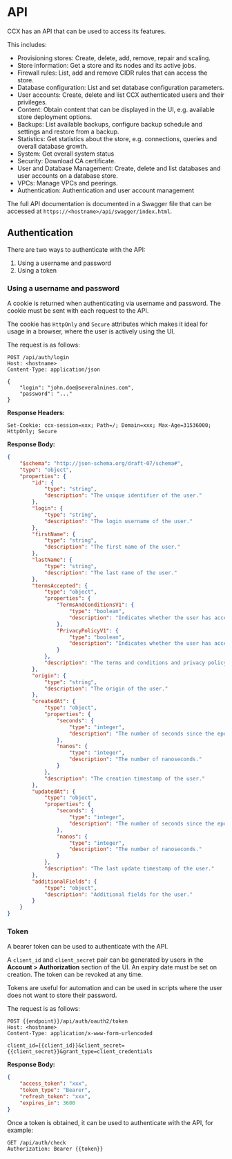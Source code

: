 # API
CCX has an API that can be used to access its features.

This includes:
- Provisioning stores: Create, delete, add, remove, repair and scaling.
- Store information: Get a store and its nodes and its active jobs.
- Firewall rules: List, add and remove CIDR rules that can access the store.
- Database configuration: List and set database configuration parameters.
- User accounts: Create, delete and list CCX authenticated users and their privileges.
- Content: Obtain content that can be displayed in the UI, e.g. available store deployment options.
- Backups: List available backups, configure backup schedule and settings and restore from a backup.
- Statistics: Get statistics about the store, e.g. connections, queries and overall database growth.
- System: Get overall system status
- Security: Download CA certificate.
- User and Database Management: Create, delete and list databases and user accounts on a database store.
- VPCs: Manage VPCs and peerings.
- Authentication: Authentication and user account management

The full API documentation is documented in a Swagger file that can be accessed at `https://<hostname>/api/swagger/index.html`.

## Authentication

There are two ways to authenticate with the API:

1. Using a username and password
2. Using a token

### Using a username and password

A cookie is returned when authenticating via username and password. The cookie must be sent with each request to the API.

The cookie has `HttpOnly` and `Secure` attributes which makes it ideal for usage in a browser, where the user is actively using the UI.

The request is as follows:

```http
POST /api/auth/login
Host: <hostname>
Content-Type: application/json

{
    "login": "john.doe@severalnines.com",
    "password": "..."
}
```

**Response Headers:**
```
Set-Cookie: ccx-session=xxx; Path=/; Domain=xxx; Max-Age=31536000; HttpOnly; Secure
```

**Response Body:**
```json
{
    "$schema": "http://json-schema.org/draft-07/schema#",
    "type": "object",
    "properties": {
        "id": {
            "type": "string",
            "description": "The unique identifier of the user."
        },
        "login": {
            "type": "string",
            "description": "The login username of the user."
        },
        "firstName": {
            "type": "string",
            "description": "The first name of the user."
        },
        "lastName": {
            "type": "string",
            "description": "The last name of the user."
        },
        "termsAccepted": {
            "type": "object",
            "properties": {
                "TermsAndConditionsV1": {
                    "type": "boolean",
                    "description": "Indicates whether the user has accepted the terms and conditions."
                },
                "PrivacyPolicyV1": {
                    "type": "boolean",
                    "description": "Indicates whether the user has accepted the privacy policy."
                }
            },
            "description": "The terms and conditions and privacy policy acceptance status of the user."
        },
        "origin": {
            "type": "string",
            "description": "The origin of the user."
        },
        "createdAt": {
            "type": "object",
            "properties": {
                "seconds": {
                    "type": "integer",
                    "description": "The number of seconds since the epoch."
                },
                "nanos": {
                    "type": "integer",
                    "description": "The number of nanoseconds."
                }
            },
            "description": "The creation timestamp of the user."
        },
        "updatedAt": {
            "type": "object",
            "properties": {
                "seconds": {
                    "type": "integer",
                    "description": "The number of seconds since the epoch."
                },
                "nanos": {
                    "type": "integer",
                    "description": "The number of nanoseconds."
                }
            },
            "description": "The last update timestamp of the user."
        },
        "additionalFields": {
            "type": "object",
            "description": "Additional fields for the user."
        }
    }
}
```

### Token

A bearer token can be used to authenticate with the API.

A `client_id` and `client_secret` pair can be generated by users in the **Account > Authorization** section of the UI. 
An expiry date must be set on creation. The token can be revoked at any time.

Tokens are useful for automation and can be used in scripts where the user does not want to store their password.

The request is as follows:

```http
POST {{endpoint}}/api/auth/oauth2/token
Host: <hostname>
Content-Type: application/x-www-form-urlencoded

client_id={{client_id}}&client_secret={{client_secret}}&grant_type=client_credentials
```

**Response Body:**
```json
{
    "access_token": "xxx",
    "token_type": "Bearer",
    "refresh_token": "xxx",
    "expires_in": 3600
}
```

Once a token is obtained, it can be used to authenticate with the API, for example:

```http
GET /api/auth/check
Authorization: Bearer {{token}}
``` 